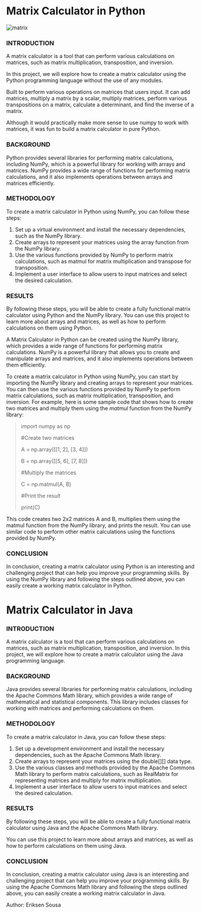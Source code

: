 # Matrix Calculator in Python


![matrix](https://github.com/eriksensousa/Matrix-Calculator-pjkt/assets/126014537/ee35c695-7c3b-4c6e-9667-512ebd184255)


<h3> INTRODUCTION </h3> 

A matrix calculator is a tool that can perform various calculations on matrices, such as matrix multiplication, transposition, and inversion. 

In this project, we will explore how to create a matrix calculator using the Python programming language without the use of any modules. 

Built to perform various operations on matrices that users input. It can add matrices, multiply a matrix by a scalar, multiply matrices, perform various transpositions on a matrix, calculate a determinant, and find the inverse of a matrix. 

Although it would practically make more sense to use numpy to work with matrices, it was fun to build a matrix calculator in pure Python.

<h3> BACKGROUND </h3>

Python provides several libraries for performing matrix calculations, including NumPy, which is a powerful library for working with arrays and matrices. NumPy provides a wide range of functions for performing matrix calculations, and it also implements operations between arrays and matrices efficiently.

<h3> METHODOLOGY </h3> 

To create a matrix calculator in Python using NumPy, you can follow these steps:

1. Set up a virtual environment and install the necessary dependencies, such as the NumPy library.
2. Create arrays to represent your matrices using the array function from the NumPy library.
3. Use the various functions provided by NumPy to perform matrix calculations, such as matmul for matrix multiplication and transpose for transposition.
4. Implement a user interface to allow users to input matrices and select the desired calculation.

<h3> RESULTS </h3>

By following these steps, you will be able to create a fully functional matrix calculator using Python and the NumPy library. You can use this project to learn more about arrays and matrices, as well as how to perform calculations on them using Python. 

A Matrix Calculator in Python can be created using the NumPy library, which provides a wide range of functions for performing matrix calculations. NumPy is a powerful library that allows you to create and manipulate arrays and matrices, and it also implements operations between them efficiently.

To create a matrix calculator in Python using NumPy, you can start by importing the NumPy library and creating arrays to represent your matrices. You can then use the various functions provided by NumPy to perform matrix calculations, such as matrix multiplication, transposition, and inversion. For example, here is some sample code that shows how to create two matrices and multiply them using the *matmul* function from the NumPy library:

>
> import numpy as np
>
> #Create two matrices
>
> A = np.array([[1, 2], [3, 4]])
>
>  B = np.array([[5, 6], [7, 8]])
>
> #Multiply the matrices
>
> C = np.matmul(A, B)
>
> #Print the result
>
> print(C)
>

This code creates two 2x2 matrices A and B, multiplies them using the matmul function from the NumPy library, and prints the result. You can use similar code to perform other matrix calculations using the functions provided by NumPy.

<h3> CONCLUSION </h3> 

In conclusion, creating a matrix calculator using Python is an interesting and challenging project that can help you improve your programming skills. By using the NumPy library and following the steps outlined above, you can easily create a working matrix calculator in Python.


# Matrix Calculator in Java

<h3> INTRODUCTION </h3>

A matrix calculator is a tool that can perform various calculations on matrices, such as matrix multiplication, transposition, and inversion. In this project, we will explore how to create a matrix calculator using the Java programming language.

<h3> BACKGROUND </H3> 

Java provides several libraries for performing matrix calculations, including the Apache Commons Math library, which provides a wide range of mathematical and statistical components. This library includes classes for working with matrices and performing calculations on them.

<h3> METHODOLOGY </h3> 

To create a matrix calculator in Java, you can follow these steps:

1. Set up a development environment and install the necessary dependencies, such as the Apache Commons Math library.
2. Create arrays to represent your matrices using the double[][] data type.
3. Use the various classes and methods provided by the Apache Commons Math library to perform matrix calculations, such as RealMatrix for representing matrices and multiply for matrix multiplication.
4. Implement a user interface to allow users to input matrices and select the desired calculation.

<h3> RESULTS </h3>

By following these steps, you will be able to create a fully functional matrix calculator using Java and the Apache Commons Math library.

You can use this project to learn more about arrays and matrices, as well as how to perform calculations on them using Java.

<h3> CONCLUSION </h3> 

In conclusion, creating a matrix calculator using Java is an interesting and challenging project that can help you improve your programming skills. By using the Apache Commons Math library and following the steps outlined above, you can easily create a working matrix calculator in Java.


Author: Eriksen Sousa
